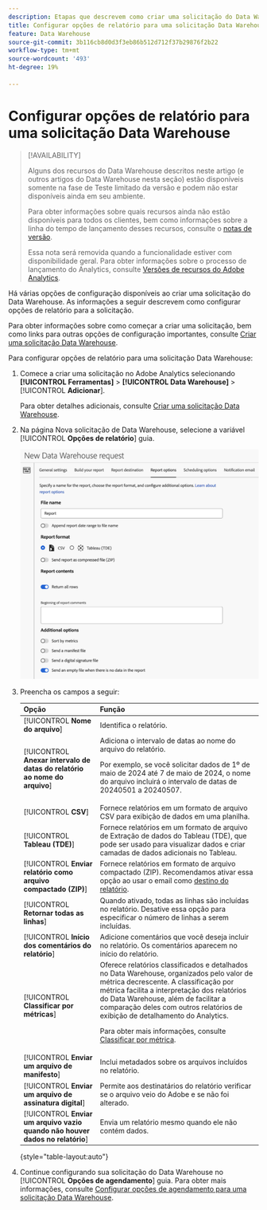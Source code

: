 ```yaml
---
description: Etapas que descrevem como criar uma solicitação do Data Warehouse.
title: Configurar opções de relatório para uma solicitação Data Warehouse
feature: Data Warehouse
source-git-commit: 3b116cb8d0d3f3eb86b512d712f37b29876f2b22
workflow-type: tm+mt
source-wordcount: '493'
ht-degree: 19%

---
```


# Configurar opções de relatório para uma solicitação Data Warehouse

>[!AVAILABILITY]
>
>Alguns dos recursos do Data Warehouse descritos neste artigo (e outros artigos do Data Warehouse nesta seção) estão disponíveis somente na fase de Teste limitado da versão e podem não estar disponíveis ainda em seu ambiente.
>
>Para obter informações sobre quais recursos ainda não estão disponíveis para todos os clientes, bem como informações sobre a linha do tempo de lançamento desses recursos, consulte o [notas de versão](/help/release-notes/latest.md).
>
>Essa nota será removida quando a funcionalidade estiver com disponibilidade geral. Para obter informações sobre o processo de lançamento do Analytics, consulte [Versões de recursos do Adobe Analytics](/help/release-notes/releases.md).

Há várias opções de configuração disponíveis ao criar uma solicitação do Data Warehouse. As informações a seguir descrevem como configurar opções de relatório para a solicitação.

Para obter informações sobre como começar a criar uma solicitação, bem como links para outras opções de configuração importantes, consulte [Criar uma solicitação Data Warehouse](/help/export/data-warehouse/create-request/t-dw-create-request.md).

Para configurar opções de relatório para uma solicitação Data Warehouse:

1. Comece a criar uma solicitação no Adobe Analytics selecionando **[!UICONTROL Ferramentas]** > **[!UICONTROL Data Warehouse]** > [!UICONTROL **Adicionar**].

   Para obter detalhes adicionais, consulte [Criar uma solicitação Data Warehouse](/help/export/data-warehouse/create-request/t-dw-create-request.md).

1. Na página Nova solicitação de Data Warehouse, selecione a variável [!UICONTROL **Opções de relatório**] guia.

   ![Guia Destino do relatório](assets/dw-report-options.png) <!-- update screenshot to include Sort by metrics -->

1. Preencha os campos a seguir:

   | Opção | Função |
   |---------|----------|
   | [!UICONTROL **Nome do arquivo**] | Identifica o relatório. |
   | [!UICONTROL **Anexar intervalo de datas do relatório ao nome do arquivo**] | Adiciona o intervalo de datas ao nome do arquivo do relatório. <p>Por exemplo, se você solicitar dados de 1º de maio de 2024 até 7 de maio de 2024, o nome do arquivo incluirá o intervalo de datas de 20240501 a 20240507.</p> |
   | [!UICONTROL **CSV**] | Fornece relatórios em um formato de arquivo CSV para exibição de dados em uma planilha. |
   | [!UICONTROL **Tableau (TDE)**] | Fornece relatórios em um formato de arquivo de Extração de dados do Tableau (TDE), que pode ser usado para visualizar dados e criar camadas de dados adicionais no Tableau. |
   | [!UICONTROL **Enviar relatório como arquivo compactado (ZIP)**] | Fornece relatórios em formato de arquivo compactado (ZIP). Recomendamos ativar essa opção ao usar o email como [destino do relatório](/help/export/data-warehouse/create-request/dw-request-report-destinations.md). |
   | [!UICONTROL **Retornar todas as linhas**] | Quando ativado, todas as linhas são incluídas no relatório. Desative essa opção para especificar o número de linhas a serem incluídas. |
   | [!UICONTROL **Início dos comentários do relatório**] | Adicione comentários que você deseja incluir no relatório. Os comentários aparecem no início do relatório. |
   | [!UICONTROL **Classificar por métricas**] | Oferece relatórios classificados e detalhados no Data Warehouse, organizados pelo valor de métrica decrescente. A classificação por métrica facilita a interpretação dos relatórios do Data Warehouse, além de facilitar a comparação deles com outros relatórios de exibição de detalhamento do Analytics.<p>Para obter mais informações, consulte [Classificar por métrica](/help/export/data-warehouse/sorting-by-metric.md).</p> |
   | [!UICONTROL **Enviar um arquivo de manifesto**] | Inclui metadados sobre os arquivos incluídos no relatório.<!-- What kind of metadata is included in the manifest file? --> |
   | [!UICONTROL **Enviar um arquivo de assinatura digital**] | Permite aos destinatários do relatório verificar se o arquivo veio do Adobe e se não foi alterado. |
   | [!UICONTROL **Enviar um arquivo vazio quando não houver dados no relatório**] | Envia um relatório mesmo quando ele não contém dados. |

   {style="table-layout:auto"}

1. Continue configurando sua solicitação do Data Warehouse no [!UICONTROL **Opções de agendamento**] guia. Para obter mais informações, consulte [Configurar opções de agendamento para uma solicitação Data Warehouse](/help/export/data-warehouse/create-request/dw-request-scheduling.md).